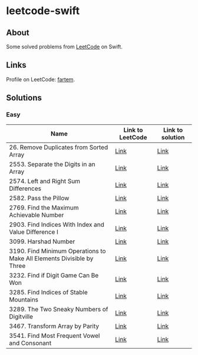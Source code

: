 # leetcode-swift

## About

Some solved problems from [LeetCode](https://leetcode.com) on Swift.

## Links

Profile on LeetCode: [fartem](https://leetcode.com/fartem/).

## Solutions

### Easy

| Name                                                                  | Link to LeetCode                                                                                       | Link to solution                                                                                       |
| --------------------------------------------------------------------- | ------------------------------------------------------------------------------------------------------ | ------------------------------------------------------------------------------------------------------ |
| 26. Remove Duplicates from Sorted Array                               | [Link](https://leetcode.com/problems/remove-duplicates-from-sorted-array/)                             | [Link](./Sources/leetcode-swift/Easy/26RemoveDuplicatesFromSortedArray.swift)                          |
| 2553. Separate the Digits in an Array                                 | [Link](https://leetcode.com/problems/separate-the-digits-in-an-array/)                                 | [Link](./Sources/leetcode-swift/Easy/2553SeparateTheDigitsInAnArray.swift)                             |
| 2574. Left and Right Sum Differences                                  | [Link](https://leetcode.com/problems/left-and-right-sum-differences/)                                  | [Link](./Sources/leetcode-swift/Easy/2574LeftAndRightSumDifferences.swift)                             |
| 2582. Pass the Pillow                                                 | [Link](https://leetcode.com/problems/pass-the-pillow/)                                                 | [Link](./Sources/leetcode-swift/Easy/2582PassThePillow.swift)                                          |
| 2769. Find the Maximum Achievable Number                              | [Link](https://leetcode.com/problems/find-the-maximum-achievable-number/)                              | [Link](./Sources/leetcode-swift/Easy/2769FindTheMaximumAchievableNumber.swift)                         |
| 2903. Find Indices With Index and Value Difference I                  | [Link](https://leetcode.com/problems/find-indices-with-index-and-value-difference-i/)                  | [Link](./Sources/leetcode-swift/Easy/2903FindIndicesWithIndexAndValueDifferenceI.swift)                |
| 3099. Harshad Number                                                  | [Link](https://leetcode.com/problems/harshad-number/)                                                  | [Link](./Sources/leetcode-swift/Easy/3099HarshadNumber.swift)                                          |
| 3190. Find Minimum Operations to Make All Elements Divisible by Three | [Link](https://leetcode.com/problems/find-minimum-operations-to-make-all-elements-divisible-by-three/) | [Link](./Sources/leetcode-swift/Easy/3190FindMinimumOperationsToMakeAllElementsDivisibleByThree.swift) |
| 3232. Find if Digit Game Can Be Won                                   | [Link](https://leetcode.com/problems/find-if-digit-game-can-be-won/)                                   | [Link](./Sources/leetcode-swift/Easy/3232FindIfDigitGameCanBeWon.swift)                                |
| 3285. Find Indices of Stable Mountains                                | [Link](https://leetcode.com/problems/find-indices-of-stable-mountains/)                                | [Link](./Sources/leetcode-swift/Easy/3285FindIndicesOfStableMountains.swift)                           |
| 3289. The Two Sneaky Numbers of Digitville                            | [Link](https://leetcode.com/problems/the-two-sneaky-numbers-of-digitville/)                            | [Link](./Sources/leetcode-swift/Easy/3289TheTwoSneakyNumbersOfDigitville.swift)                        |
| 3467. Transform Array by Parity                                       | [Link](https://leetcode.com/problems/transform-array-by-parity/)                                       | [Link](./Sources/leetcode-swift/Easy/3467TransformArrayByParity.swift)                                 |
| 3541. Find Most Frequent Vowel and Consonant                          | [Link](https://leetcode.com/problems/find-most-frequent-vowel-and-consonant/)                          | [Link](./Sources/leetcode-swift/Easy/3541FindMostFrequentVowelAndConsonant.swift)                      |
